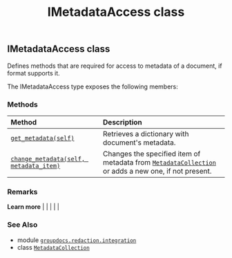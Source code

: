 ﻿---
title: IMetadataAccess class
second_title: GroupDocs.Redaction for Python via .NET API References
description: 
type: docs
weight: 60
url: /python-net/groupdocs.redaction.integration/imetadataaccess/
is_root: false
---

## IMetadataAccess class

Defines methods that are required for access to metadata of a document, if format supports it.



The IMetadataAccess type exposes the following members:

### Methods
| Method | Description |
| :- | :- |
| [`get_metadata(self)`](/redaction/python-net/groupdocs.redaction.integration/imetadataaccess/get_metadata/#) | Retrieves a dictionary with document's metadata. |
| [`change_metadata(self, metadata_item)`](/redaction/python-net/groupdocs.redaction.integration/imetadataaccess/change_metadata/#groupdocs.redaction.integration.metadataitem) | Changes the specified item of metadata from [`MetadataCollection`](/redaction/python-net/groupdocs.redaction.integration/metadatacollection) or adds a new one, if not present. |



### Remarks 


**Learn more** |
|
 |
 |
 |

### See Also
* module [`groupdocs.redaction.integration`](..)
* class [`MetadataCollection`](/redaction/python-net/groupdocs.redaction.integration/metadatacollection)
